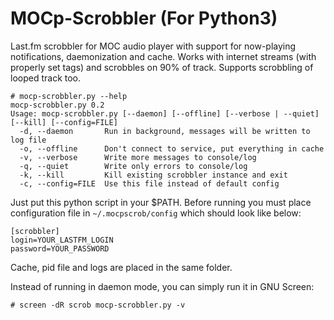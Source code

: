 # MOCp-Scrobbler (For Python3)

Last.fm scrobbler for MOC audio player with support for now-playing notifications, daemonization and cache.
Works with  internet streams (with properly set tags) and scrobbles on 90% of track. Supports scrobbling of looped track too.

    # mocp-scrobbler.py --help
    mocp-scrobbler.py 0.2
    Usage: mocp-scrobbler.py [--daemon] [--offline] [--verbose | --quiet] [--kill] [--config=FILE]
      -d, --daemon       Run in background, messages will be written to log file
      -o, --offline      Don't connect to service, put everything in cache
      -v, --verbose      Write more messages to console/log
      -q, --quiet        Write only errors to console/log
      -k, --kill         Kill existing scrobbler instance and exit
      -c, --config=FILE  Use this file instead of default config

Just put this python script in your $PATH.
Before running you must place configuration file in ``~/.mocpscrob/config`` which should look like below:

    [scrobbler]
    login=YOUR_LASTFM_LOGIN
    password=YOUR_PASSWORD

Cache, pid file and logs are placed in the same folder.

Instead of running in daemon mode, you can simply run it in GNU Screen:

    # screen -dR scrob mocp-scrobbler.py -v
